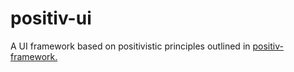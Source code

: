 # positiv-ui
A UI framework based on positivistic principles outlined in <a href="//github.com/johans-work/positiv-framework">positiv-framework.
